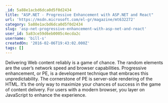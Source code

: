 ```yaml
---
_id: 5a88e1acbd6dca0d5f0d2434
title: "ASP.NET - Progressive Enhancement with ASP.NET and React"
url: 'https://msdn.microsoft.com/el-gr/magazine/mt632272'
category: 5a88e1acbd6dca0d5f0d2434
slug: 'asp-net-progressive-enhancement-with-asp-net-and-react'
user_id: 5a83ce59d6eb0005c4ecda2c
username: 'bill-s'
createdOn: '2016-02-06T19:43:02.000Z'
tags: []
---
```


Delivering Web content reliably is a game of chance. The random elements are the user’s network speed and browser capabilities. Progressive enhancement, or PE, is a development technique that embraces this unpredictability. The cornerstone of PE is server-side rendering of the HTML. It’s the only way to maximize your chances of success in the game of content delivery. For users with a modern browser, you layer on JavaScript to enhance the experience.

